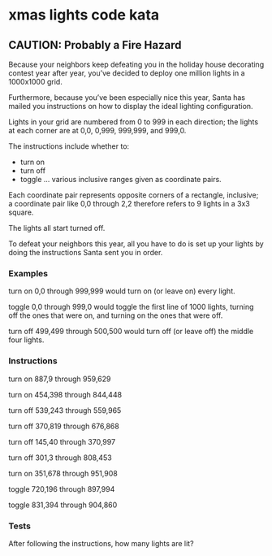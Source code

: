 # xmas lights code kata

## CAUTION: Probably a Fire Hazard

Because your neighbors keep defeating you in the holiday house decorating contest year after year, you’ve decided to deploy one million lights in a 1000x1000 grid.

Furthermore, because you’ve been especially nice this year, Santa has mailed you instructions on how to display the ideal lighting configuration.

Lights in your grid are numbered from 0 to 999 in each direction; the lights at each corner are at 0,0, 0,999, 999,999, and 999,0.

The instructions include whether to:

* turn on
* turn off
* toggle
... various inclusive ranges given as coordinate pairs.

Each coordinate pair represents opposite corners of a rectangle, inclusive; a coordinate pair like 0,0 through 2,2 therefore refers to 9 lights in a 3x3 square.

The lights all start turned off.

To defeat your neighbors this year, all you have to do is set up your lights by doing the instructions Santa sent you in order.

### Examples

turn on 0,0 through 999,999 would turn on (or leave on) every light.

toggle 0,0 through 999,0 would toggle the first line of 1000 lights, turning off the ones that were on, and turning on the ones that were off.

turn off 499,499 through 500,500 would turn off (or leave off) the middle four lights.

### Instructions

turn on 887,9 through 959,629

turn on 454,398 through 844,448

turn off 539,243 through 559,965

turn off 370,819 through 676,868

turn off 145,40 through 370,997

turn off 301,3 through 808,453

turn on 351,678 through 951,908

toggle 720,196 through 897,994

toggle 831,394 through 904,860

### Tests

After following the instructions, how many lights are lit?
